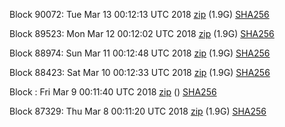 Block 90072: Tue Mar 13 00:12:13 UTC 2018 [zip](https://dash-bootstrap.ams3.digitaloceanspaces.com/testnet/2018-03-13/bootstrap.dat.zip) (1.9G) [SHA256](https://dash-bootstrap.ams3.digitaloceanspaces.com/testnet/2018-03-13/sha256.txt)

Block 89523: Mon Mar 12 00:12:02 UTC 2018 [zip](https://dash-bootstrap.ams3.digitaloceanspaces.com/testnet/2018-03-12/bootstrap.dat.zip) (1.9G) [SHA256](https://dash-bootstrap.ams3.digitaloceanspaces.com/testnet/2018-03-12/sha256.txt)

Block 88974: Sun Mar 11 00:12:48 UTC 2018 [zip](https://dash-bootstrap.ams3.digitaloceanspaces.com/testnet/2018-03-11/bootstrap.dat.zip) (1.9G) [SHA256](https://dash-bootstrap.ams3.digitaloceanspaces.com/testnet/2018-03-11/sha256.txt)

Block 88423: Sat Mar 10 00:12:33 UTC 2018 [zip](https://dash-bootstrap.ams3.digitaloceanspaces.com/testnet/2018-03-10/bootstrap.dat.zip) (1.9G) [SHA256](https://dash-bootstrap.ams3.digitaloceanspaces.com/testnet/2018-03-10/sha256.txt)

Block : Fri Mar  9 00:11:40 UTC 2018 [zip](https://dash-bootstrap.ams3.digitaloceanspaces.com/testnet/2018-03-09/bootstrap.dat.zip) () [SHA256](https://dash-bootstrap.ams3.digitaloceanspaces.com/testnet/2018-03-09/sha256.txt)

Block 87329: Thu Mar  8 00:11:20 UTC 2018 [zip](https://dash-bootstrap.ams3.digitaloceanspaces.com/testnet/2018-03-08/bootstrap.dat.zip) (1.9G) [SHA256](https://dash-bootstrap.ams3.digitaloceanspaces.com/testnet/2018-03-08/sha256.txt)
